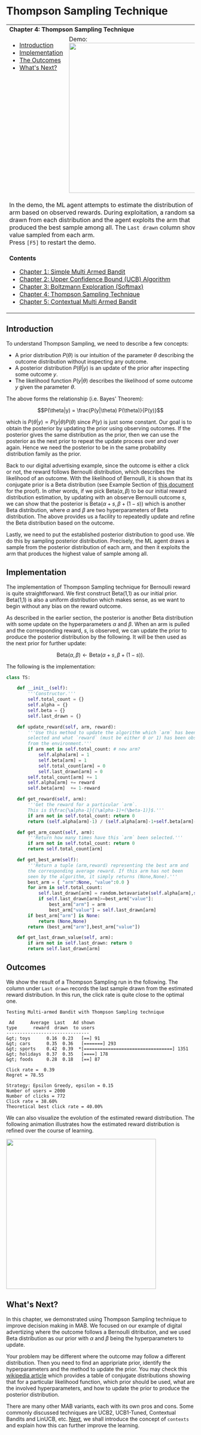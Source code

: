 # Thompson Sampling Technique

<table>
<tr><td colspan="2"><b>
Chapter 4: Thompson Sampling Technique
</b></td></tr>
<tr>
<td valign="top">
    <ul>
        <li><a href=#intro>Introduction</a></li>
        <li><a href=#codes>Implementation</a></li>
        <li><a href=#outcomes>The Outcomes</a></li>
        <li><a href=#next>What's Next?</a></li>
    </ul>
</td>
<td>
  Demo:<br>
  <img src="https://user-images.githubusercontent.com/51439829/200311722-19f95e88-9583-44b4-aa54-fb9d72c69e1f.gif" width="400">
</td>
<tr><td colspan="2">

In the demo, the ML agent attempts to estimate the distribution of each arm based on observed rewards. During exploitation, a random sample is drawn from each distribution and the agent exploits the arm that produced the best sample among all. The `Last drawn` column shows the value sampled from each arm.
<br>
Press `[F5]` to restart the demo.
</td>
<tr><td colspan="2">
<b>Contents</b><br>
<ul>
<li><a href="https://github.com/cfoh/Multi-Armed-Bandit-Example">Chapter 1: Simple Multi Armed Bandit</a></li>
<li><a href="https://github.com/cfoh/Multi-Armed-Bandit-Example/tree/main/ucb">Chapter 2: Upper Confidence Bound (UCB) Algorithm</a></li>
<li><a href="https://github.com/cfoh/Multi-Armed-Bandit-Example/tree/main/smax">Chapter 3: Boltzmann Exploration (Softmax)</a></li>
<li><a href="https://github.com/cfoh/Multi-Armed-Bandit-Example/tree/main/ts">Chapter 4: Thompson Sampling Technique</a></li>
<li><a href="https://github.com/cfoh/Multi-Armed-Bandit-Example/tree/main/cmab">Chapter 5: Contextual Multi Armed Bandit</a></li>
</ul>
</td></tr>
</table>

## Introduction<a name=intro></a>

To understand Thompson Sampling, we need to describe a few concepts:
- A prior distribution $P(\theta)$ is our intuition of the parameter $\theta$ 
  describing the outcome distribution without inspecting any outcome.
- A posterior distribution $P(\theta|y)$ is an update of the prior after
  inspecting some outcome $y$.
- The likelihood function $P(y|\theta)$ describes the likelihood of some outcome
  $y$ given the parameter $\theta$.

The above forms the relationship (i.e. Bayes' Theorem): 

$$P(\theta|y) = \frac{P(y|\theta) P(\theta)}{P(y)}$$ 

which is $P(\theta|y) \propto P(y|\theta) P(\theta)$ since $P(y)$ is just some constant. Our goal is to obtain the posterior by updating the prior using observing outcomes. If the posterior gives the same distribution as the prior, then we can use the posterior as the next prior to repeat the update process over and over again. Hence we need the posterior to be in the same probability distribution family as the prior.

Back to our digital advertising example, since the outcome is either a click or not, the reward follows Bernoulli distribution, which describes the likelihood of an outcome. With the likelihood of Bernoulli, it is shown that its conjugate prior is a Beta distribution (see Example Section of [this document](https://en.wikipedia.org/wiki/Conjugate_prior) for the proof). In other words, if we pick $\mbox{Beta}(\alpha,\beta)$ to be our initial reward distribution estimation, by updating with an observe Bernoulli outcome $s$, we can show that the posterior is $\mbox{Beta}(\alpha+s,\beta+(1-s))$ which is another Beta distribution, where $\alpha$ and $\beta$ are two hyperparameters of Beta distribution. The above provides us a facility to repeatedly update and refine the Beta distribution based on the outcome.

Lastly, we need to put the established posterior distribution to good use. We do this by sampling posterior distribution. Precisely, the ML agent draws a sample from the posterior distribution of each arm, and then it exploits the arm that produces the highest value of sample among all.

## Implementation<a name=codes></a>

The implementation of Thompson Sampling technique for Bernoulli reward is quite straightforward. We first construct Beta(1,1) as our initial prior. Beta(1,1) is also a uniform distribution which makes sense, as we want to begin without any bias on the reward outcome. 

As described in the earlier section, the posterior is another Beta distribution with some update on the hyperparameters $\alpha$ and $\beta$. When an arm is pulled and the corresponding reward, $s$, is observed, we can update the prior to produce the posterior distribution by the following. It will be then used as the next prior for further update:

$$\text{Beta}(\alpha,\beta) \leftarrow \text{Beta}(\alpha+s,\beta+(1-s)).$$

The following is the implementation:

```python
class TS:

    def __init__(self):
        '''Constructor.'''
        self.total_count = {}
        self.alpha = {}
        self.beta = {}
        self.last_drawn = {}

    def update_reward(self, arm, reward):
        '''Use this method to update the algorithm which `arm` has been
        selected and what `reward` (must be either 0 or 1) has been observed 
        from the environment.'''
        if arm not in self.total_count: # new arm?
            self.alpha[arm] = 1
            self.beta[arm] = 1
            self.total_count[arm] = 0
            self.last_drawn[arm] = 0
        self.total_count[arm] += 1
        self.alpha[arm] += reward
        self.beta[arm]  += 1-reward

    def get_reward(self, arm):
        '''Get the reward for a particular `arm`. 
        This is $\frac{\alpha-1}{(\alpha-1)+(\beta-1)}$.'''
        if arm not in self.total_count: return 0
        return (self.alpha[arm]-1) / (self.alpha[arm]-1+self.beta[arm]-1)

    def get_arm_count(self, arm):
        '''Return how many times have this `arm` been selected.'''
        if arm not in self.total_count: return 0
        return self.total_count[arm]

    def get_best_arm(self):
        '''Return a tuple (arm,reward) representing the best arm and
        the corresponding average reward. If this arm has not been 
        seen by the algorithm, it simply returns (None,None).'''
        best_arm = { "arm":None, "value":0.0 }
        for arm in self.total_count:
            self.last_drawn[arm] = random.betavariate(self.alpha[arm],self.beta[arm])
            if self.last_drawn[arm]>=best_arm["value"]:
                best_arm["arm"] = arm
                best_arm["value"] = self.last_drawn[arm]
        if best_arm["arm"] is None: 
            return (None,None)
        return (best_arm["arm"],best_arm["value"])

    def get_last_drawn_value(self, arm):
        if arm not in self.last_drawn: return 0
        return self.last_drawn[arm]
```

## Outcomes<a name=outcomes></a>

We show the result of a Thompson Sampling run in the following. The column under `Last drawn` records the last sample drawn from the estimated reward distribution. In this run, the click rate is quite close to the optimal one.

```console
Testing Multi-armed Bandit with Thompson Sampling technique

 Ad      Average  Last   Ad shown
type      reward  drawn  to users
-------------------------------
&gt; toys      0.16  0.23   [==] 91
&gt; cars      0.35  0.36   [=======] 293
&gt; sports    0.42  0.39  *[=================================] 1351
&gt; holidays  0.37  0.35   [====] 178
&gt; foods     0.28  0.18   [==] 87

Click rate =  0.39
Regret = 78.55

Strategy: Epsilon Greedy, epsilon = 0.15
Number of users = 2000
Number of clicks = 772
Click rate = 38.60%
Theoretical best click rate = 40.00%
```

We can also visualize the evolution of the estimated reward distribution. The following animation illustrates how the estimated reward distribution is refined over the course of learning.

<img src="https://user-images.githubusercontent.com/51439829/200311875-ffd3d50f-b36c-441c-9281-d8408a7ea5df.gif" width="400"/>

## What's Next?<a name=next></a>

In this chapter, we demonstrated using Thompson Sampling technique to improve decision making in MAB. We focused on our example of digital advertizing where the outcome follows a Bernoulli ditribution, and we used Beta distribution as our prior with $\alpha$ and $\beta$ being the hyperparameters to update.

Your problem may be different where the outcome may follow a different distribution. Then you need to find an appripriate prior, identify the hyperparameters and the method to update the prior. You may check this [wikipedia article](https://en.wikipedia.org/wiki/Conjugate_prior) which provides a table of conjugate distributions showing that for a particular likelihood function, which prior should be used, what are the involved hyperparameters, and how to update the prior to produce the posterior distribution.

There are many other MAB variants, each with its own pros and cons. Some commonly discussed techniques are UCB2, UCB1-Tuned, Contextual Bandits and LinUCB, etc. [Next](https://github.com/cfoh/Multi-Armed-Bandit-Example/tree/main/cmab), we shall introduce the concept of `contexts` and explain how this can further improve the learning.
